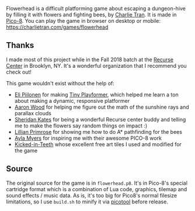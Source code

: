 Flowerhead is a difficult platforming game about escaping a dungeon-hive by
filling it with flowers and fighting bees, by [Charlie Tran][1]. It is made in
[Pico-8][2]. You can play the game in browser on desktop or mobile:
https://charlietran.com/games/flowerhead

[1]: https://www.charlietran.com
[2]: https://www.lexaloffle.com/pico-8.php

Thanks
------
I made most of this project while in the Fall 2018 batch at the [Recurse
Center](https://www.recurse.com/) in Brooklyn, NY. It's a wonderful organization
that I recommend you check out!

This game wouldn't exist without the help of:

* [Eli Piilonen](https://twitter.com/2darray) for making [Tiny
  Playformer](https://2darray.itch.io/tinyplatformer), which helped me learn a
  ton about making a dynamic, responsive platformer
* [Aaron Wood](https://github.com/itscomputers) for helping me figure out the
  math of the sunshine rays and parallax clouds
* [Sheridan Kates](https://github.com/sheridanvk) for being a wonderful Recurse
  center buddy and telling me to make the flowers say random things on impact :)
* [Lillian Primrose](https://twitter.com/id_load_error) for showing me how to do
  A\* pathfinding for the bees
* [Ayla Myers](https://brid.gs) for inspiring me with their awesome PICO-8 work 
* [Kicked-in-Teeth](https://kicked-in-teeth.itch.io/pico-8-tiles) whose
  excellent free art tiles I used and modified for the game

Source
------
The original source for the game is in `flowerhead.p8`. It's in Pico-8's special
cartridge format which is a combination of Lua code, graphics, tilemap and sound
effects / music data. As is, it's too big for Pico8's normal filesize
limitations, so I use `build.sh` to minify it via
[picotool](https://github.com/dansanderson/picotool) before release.

